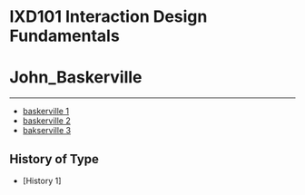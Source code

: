 IXD101 Interaction Design Fundamentals
======================================

# John_Baskerville 
------------------
- [baskerville 1](https://elliethompson.github.io/john_baskerville/johnbaskerville_version1.html)
- [baskerville 2](https://elliethompson.github.io/john_baskerville/johnbaskerville_version2.html)
- [bakserville 3](https://elliethompson.github.io/john_baskerville/johnbaskerville_version23.html)


History of Type
---------------
- [History 1]

